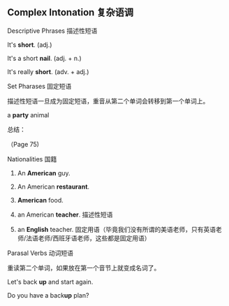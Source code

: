 Complex Intonation
复杂语调
-------------------------------------------------------

Descriptive Phrases 
描述性短语

It's **short**. (adj.)

It's a short **nail**. (adj. + n.)

It's really **short**. (adv. + adj.)

Set Pharases
固定短语

描述性短语一旦成为固定短语，重音从第二个单词会转移到第一个单词上。

a **party** animal

总结：

（Page 75)

Nationalities
国籍

1. An **American** guy.

2. An American **restaurant**.

3. **American** food.

4. an American **teacher**. 描述性短语

5. an **English** teacher. 固定用语（毕竟我们没有所谓的美语老师，只有英语老师/法语老师/西班牙语老师，这些都是固定用语）

Parasal Verbs
动词短语

重读第二个单词，如果放在第一个音节上就变成名词了。

Let's back **up** and start again.

Do you have a back**up** plan?
